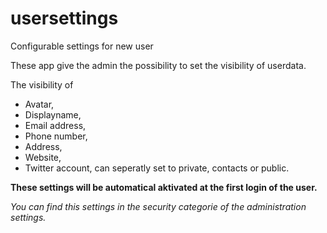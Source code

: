 # usersettings

Configurable settings for new user

These app give the admin the possibility to set the visibility of userdata.

The visibility of 
* Avatar, 
* Displayname, 
* Email address, 
* Phone number, 
* Address, 
* Website,
* Twitter account, 
can seperatly set to private, contacts or public.

**These settings will be automatical aktivated at the first login of the user.**

*You can find this settings in the security categorie of the administration settings.*

